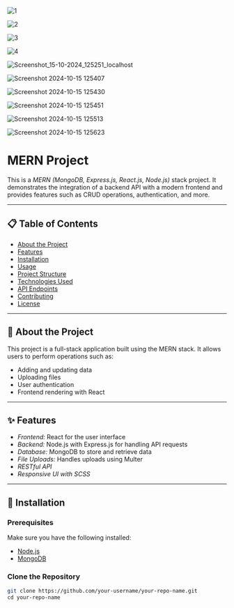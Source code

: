 ![1](https://github.com/user-attachments/assets/763b2492-86f5-45aa-9da8-412a9f6b5082)

![2](https://github.com/user-attachments/assets/5d515166-bd83-41e7-951c-bed0803a53ff)

![3](https://github.com/user-attachments/assets/32a5567d-fc21-4c37-9367-75d16ce49ba6)

![4](https://github.com/user-attachments/assets/72b6ae15-b86a-4d8d-a241-f85813599b1d)

![Screenshot_15-10-2024_125251_localhost](https://github.com/user-attachments/assets/5f441553-be40-4a84-b4ff-6f3bebb6c12e)

![Screenshot 2024-10-15 125407](https://github.com/user-attachments/assets/3953861d-d28d-4171-a04a-d2dc590a15e6)

![Screenshot 2024-10-15 125430](https://github.com/user-attachments/assets/5047a070-3d80-4f20-95cc-841f30490f57)

![Screenshot 2024-10-15 125451](https://github.com/user-attachments/assets/6bb209f1-0ccf-4ea9-a46e-1f4bae435640)

![Screenshot 2024-10-15 125513](https://github.com/user-attachments/assets/d680ab6e-95ef-495f-9512-463c10fa8782)

![Screenshot 2024-10-15 125623](https://github.com/user-attachments/assets/ca6990a5-27a1-41cb-90aa-b6d3bcafd5b2)



# MERN Project

This is a *MERN (MongoDB, Express.js, React.js, Node.js)* stack project. It demonstrates the integration of a backend API with a modern frontend and provides features such as CRUD operations, authentication, and more.

---

## 📋 Table of Contents

- [About the Project](#about-the-project)
- [Features](#features)
- [Installation](#installation)
- [Usage](#usage)
- [Project Structure](#project-structure)
- [Technologies Used](#technologies-used)
- [API Endpoints](#api-endpoints)
- [Contributing](#contributing)
- [License](#license)

---

## 📖 About the Project

This project is a full-stack application built using the MERN stack. It allows users to perform operations such as:
- Adding and updating data
- Uploading files
- User authentication
- Frontend rendering with React

---

## ✨ Features

- *Frontend:* React for the user interface  
- *Backend:* Node.js with Express.js for handling API requests  
- *Database:* MongoDB to store and retrieve data  
- *File Uploads:* Handles uploads using Multer  
- *RESTful API*  
- *Responsive UI with SCSS*

---

## 🚀 Installation

### Prerequisites
Make sure you have the following installed:
- [Node.js](https://nodejs.org/)
- [MongoDB](https://www.mongodb.com/)

### Clone the Repository
```bash
git clone https://github.com/your-username/your-repo-name.git
cd your-repo-name
